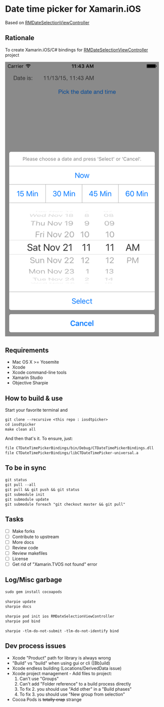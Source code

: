 Date time picker for Xamarin.iOS
================================
Based on [RMDateSelectionViewController](https://github.com/CooperRS/RMDateSelectionViewController)

## Rationale
To create Xamarin.iOS/C# bindings for
[RMDateSelectionViewController](https://github.com/CooperRS/RMDateSelectionViewController) project

![screenshot](https://raw.githubusercontent.com/okertanov/iosdtpicker/master/Resources/Simulator-Screenshot-1.png "iosdtpicker screenshot")

## Requirements
 - Mac OS X >= Yosemite
 - Xcode
 - Xcode command-line tools
 - Xamarin Studio
 - Objective Sharpie

## How to build & use
Start your favorite terminal and

    git clone --recursive <this repo : iosdtpicker>
    cd iosdtpicker
    make clean all

And then that's it. To ensure, just:

    file CTDateTimePickerBindings/bin/Debug/CTDateTimePickerBindings.dll
    file CTDateTimePickerBindings/libCTDateTimePicker-universal.a


## To be in sync

    git status
    git pull --all
    git pull && git push && git status
    git submodule init
    git submodule update
    git submodule foreach "git checkout master && git pull"


## Tasks
 - [ ] Make forks
 - [ ] Contribute to upstream
 - [ ] More docs
 - [ ] Review code
 - [ ] Review makefiles
 - [ ] License
 - [ ] Get rid of "Xamarin.TVOS not found" error

## Log/Misc garbage

    sudo gem install cocoapods

    sharpie update
    sharpie docs

    sharpie pod init ios RMDateSelectionViewController
    sharpie pod bind

    sharpie -tlm-do-not-submit -tlm-do-not-identify bind


## Dev process issues
 - Xcode "Product" path for library is always wrong
 - "Build" vs "build" when using gui or cli ([Bb]uild)
 - Xcode endless building (Locations/DerivedData issue)
 - Xcode project management - Add files to project:
   1. Can't use "Groups"
   2. Can't add "Folder reference" to a build process directly
   3. To fix 2. you should use "Add other" in a "Build phases"
   4. To fix 3. you should use "New group from selection"
 - Cocoa Pods is ~~totally crap~~ strange


